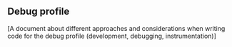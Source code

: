 ## Debug profile

[A document about different approaches and considerations when writing code for the debug profile (development, debugging, instrumentation)]

